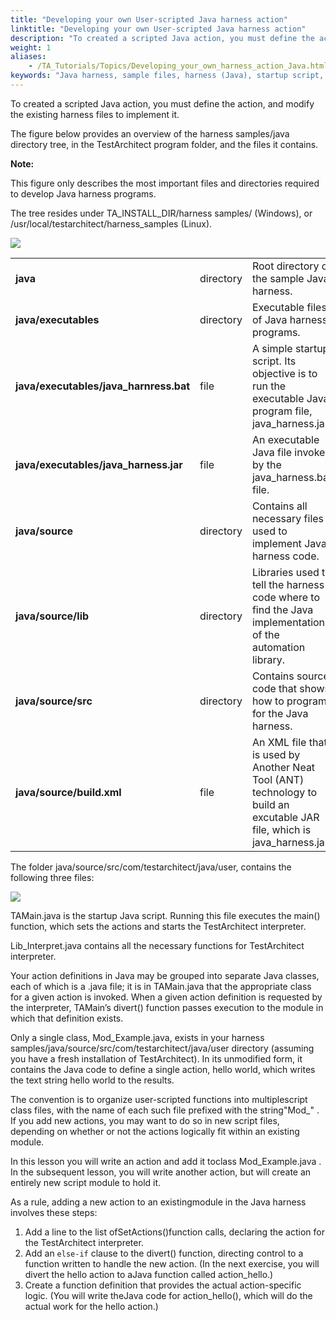 ```yaml
--- 
title: "Developing your own User-scripted Java harness action"
linktitle: "Developing your own User-scripted Java harness action"
description: "To created a scripted Java action, you must define the action, and modify the existing harness files to implement it."
weight: 1
aliases: 
    - /TA_Tutorials/Topics/Developing_your_own_harness_action_Java.html
keywords: "Java harness, sample files, harness (Java), startup script, Python modules, automation library (Java), Java implementation, script modules (Java), Java, Java harness files, LIBRARY, TestArchitect object (Java), SetActionScript() function, Mod_Example.java Java harness examples, TAMain.java, Java harness file, Lib_Interpret.java, Java harness file, divert() Java harness function, , sample scripted Java action, hello world, setActions() Java library function"
---
```


To created a scripted Java action, you must define the action, and modify the existing harness files to implement it.

The figure below provides an overview of the harness samples/java directory tree, in the TestArchitect program folder, and the files it contains.

**Note:**

This figure only describes the most important files and directories required to develop Java harness programs.

The tree resides under TA\_INSTALL\_DIR/harness samples/ \(Windows\), or /usr/local/testarchitect/harness\_samples \(Linux\).

![](/images/TA_Tutorials/Images/tut.Java_tree_structure_files.png)

||||
|------|------|------|
|**java**|directory|Root directory of the sample Java harness.|
|**java/executables**|directory|Executable files of Java harness programs.|
|**java/executables/java\_harnress.bat**|file|A simple startup script. Its objective is to run the executable Java program file, java\_harness.jar.|
|**java/executables/java\_harness.jar**|file|An executable Java file invoked by the java\_harness.bat file.|
|**java/source**|directory|Contains all necessary files used to implement Java harness code.|
|**java/source/lib**|directory|Libraries used to tell the harness code where to find the Java implementation of the automation library.|
|**java/source/src**|directory|Contains source code that shows how to program for the Java harness.|
|**java/source/build.xml**|file|An XML file that is used by Another Neat Tool \(ANT\) technology to build an excutable JAR file, which is java\_harness.jar.|

The folder java/source/src/com/testarchitect/java/user, contains the following three files:

![](/images/TA_Tutorials/Images/tut.Harness.Java_files_3.png)

TAMain.java is the startup Java script. Running this file executes the main\(\) function, which sets the actions and starts the TestArchitect interpreter.

Lib\_Interpret.java contains all the necessary functions for TestArchitect interpreter.

Your action definitions in Java may be grouped into separate Java classes, each of which is a .java file; it is in TAMain.java that the appropriate class for a given action is invoked. When a given action definition is requested by the interpreter, TAMain’s divert\(\) function passes execution to the module in which that definition exists.

Only a single class, Mod\_Example.java, exists in your harness samples/java/source/src/com/testarchitect/java/user directory \(assuming you have a fresh installation of TestArchitect\). In its unmodified form, it contains the Java code to define a single action, hello world, which writes the text string hello world to the results.

The convention is to organize user-scripted functions into multiplescript class files, with the name of each such file prefixed with the string"Mod\_" . If you add new actions, you may want to do so in new script files, depending on whether or not the actions logically fit within an existing module.

In this lesson you will write an action and add it toclass Mod\_Example.java . In the subsequent lesson, you will write another action, but will create an entirely new script module to hold it.

As a rule, adding a new action to an existingmodule in the Java harness involves these steps:

1.  Add a line to the list ofSetActions\(\)function calls, declaring the action for the TestArchitect interpreter.
2.  Add an `else-if` clause to the divert\(\) function, directing control to a function written to handle the new action. \(In the next exercise, you will divert the hello action to aJava function called action\_hello.\)
3.  Create a function definition that provides the actual action-specific logic. \(You will write theJava code for action\_hello\(\), which will do the actual work for the hello action.\)



